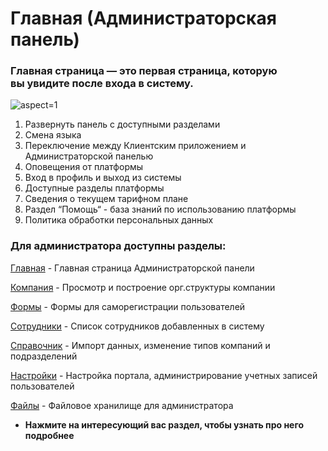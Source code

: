 # Главная (Администраторская панель)

### Главная страница — это первая страница, которую вы увидите после входа в систему.

 ![](/api/attachments.redirect?id=14caa8a8-540b-4466-8113-46e5c9e77cc8 "aspect=1")

1. Развернуть панель с доступными разделами
2. Смена языка
3. Переключение между Клиентским приложением и Администраторской панелью
4. Оповещения от платформы
5. Вход в профиль и выход из системы
6. Доступные разделы платформы
7. Сведения о текущем тарифном плане
8. Раздел “Помощь“ - база знаний по использованию платформы
9. Политика обработки персональных данных   

  

### Для администратора доступны разделы:

[Главная](/doc/glavnaya-admin-P41LdoWukG) - Главная страница Администраторской панели

[Компания](/doc/kompaniya-admin-dqZa3ZfT5r) - Просмотр и построение орг.структуры компании

[Формы](/doc/formy-OqNqRtmlAh) - Формы для саморегистрации пользователей

[Сотрудники](/doc/sotrudniki-nByezMF96L) - Список сотрудников добавленных в систему

[Справочник](/doc/spravochnik-dhpMFkend5) - Импорт данных, изменение типов компаний и подразделений

[Настройки](/doc/nastrojki-portala-zRpKAxAASn) - Настройка портала, администрирование учетных записей пользователей

[Файлы](/doc/fajly-ARYN24pCeo) - Файловое хранилище для администратора


- **Нажмите на интересующий вас раздел, чтобы узнать про него подробнее**


